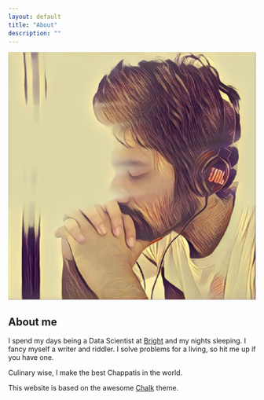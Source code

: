 ```yaml
---
layout: default
title: "About"
description: ""
---
```


<div class="about {% if site.scrollappear_enabled %}scrollappear{% endif %}">
  <img src="/assets/images/about.jpg" alt="About Shashank" class="about-img-no-hover animated rotateIn"/>
</div>

## About me


I spend my days being a Data Scientist at [Bright](https://www.brightmoney.co/) and my nights sleeping. I fancy myself a writer and riddler. I solve problems for a living, so hit me up if you have one. 

Culinary wise, I make the best Chappatis in the world.

This website is based on the awesome [Chalk](https://github.com/nielsenramon/chalk) theme.
